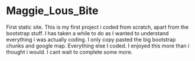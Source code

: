 # Maggie_Lous_Bite
First static site.
This is my first project i coded from scratch, apart from the bootstrap stuff. I has taken a while to do as I wanted to 
understand everything i was actually coding. I only copy pasted the big bootstrap chunks and google map. Everything else 
I coded. 
I enjoyed this more than i thought i would. I cant wait to complete some more.
